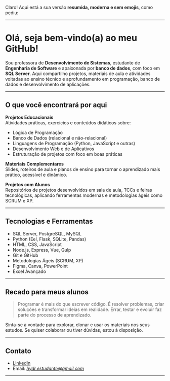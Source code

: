 Claro! Aqui está a sua versão **resumida, moderna e sem emojis**, como pediu:

---

# Olá, seja bem-vindo(a) ao meu GitHub!

Sou professora de **Desenvolvimento de Sistemas**, estudante de **Engenharia de Software** e apaixonada por **banco de dados**, com foco em **SQL Server**. Aqui compartilho projetos, materiais de aula e atividades voltadas ao ensino técnico e aprofundamento em programação, banco de dados e desenvolvimento de aplicações.

---

## O que você encontrará por aqui

**Projetos Educacionais**  
Atividades práticas, exercícios e conteúdos didáticos sobre:
- Lógica de Programação
- Banco de Dados (relacional e não-relacional)
- Linguagens de Programação (Python, JavaScript e outras)
- Desenvolvimento Web e de Aplicativos
- Estruturação de projetos com foco em boas práticas

**Materiais Complementares**  
Slides, roteiros de aula e planos de ensino para tornar o aprendizado mais prático, acessível e dinâmico.

**Projetos com Alunos**  
Repositórios de projetos desenvolvidos em sala de aula, TCCs e feiras tecnológicas, aplicando ferramentas modernas e metodologias ágeis como SCRUM e XP.

---

## Tecnologias e Ferramentas

- SQL Server, PostgreSQL, MySQL
- Python (Eel, Flask, SQLite, Pandas)
- HTML, CSS, JavaScript
- Node.js, Express, Vue, Gulp
- Git e GitHub
- Metodologias Ágeis (SCRUM, XP)
- Figma, Canva, PowerPoint
- Excel Avançado

---

## Recado para meus alunos

> Programar é mais do que escrever código. É resolver problemas, criar soluções e transformar ideias em realidade. Errar, testar e evoluir faz parte do processo de aprendizado.

Sinta-se à vontade para explorar, clonar e usar os materiais nos seus estudos. Se quiser colaborar ou tiver dúvidas, estou à disposição.

---

## Contato

- [LinkedIn](https://www.linkedin.com/in/helen-yohanna-ventura-della-roveri-6a1aa3219/)  
- Email: *hydr.estudante@gmail.com*

---
